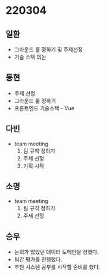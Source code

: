 # 220304

## 일환

- 그라운드 룰 정하기 및 주제선정
- 기술 스택 의논



## 동현

- 주제 선정
- 그라운드 룰 정하기
- 프론트엔드 기술스택 - Vue



## 다빈

- team meeting
  1. 팀 규칙 정하기
  2. 주제 선정
  3. 기획 시작



## 소명

- team meeting
  1. 팀 규칙 정하기
  2. 주제 선정

## 승우

- 논의가 많았던 데이터 도메인을 정했다.
- 팀간 평가를 진행했다.
- 추천 시스템 공부를 시작할 준비를 했다.
